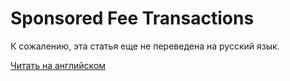 # Sponsored Fee Transactions

К сожалению, эта статья еще не переведена на русский язык.

[Читать на английском](/en/blockchain/waves-protocol/sponsored-fee)
